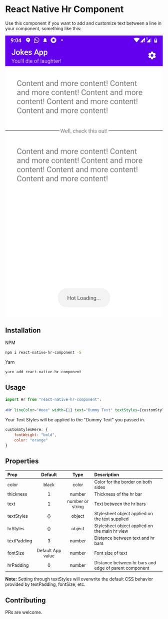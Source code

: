 # React Native Hr Component

Use this component if you want to add and customize text between a line in your component, something like this:

![Example](https://raw.githubusercontent.com/mehulmpt/react-native-hr-component/master/example.jpeg)

## Installation
NPM
```sh
npm i react-native-hr-component -S
```

Yarn
```sh
yarn add react-native-hr-component
```

## Usage
```jsx
import Hr from "react-native-hr-component";

<Hr lineColor="#eee" width={1} text="Dummy Text" textStyles={customStylesHere} />
```

Your Text Styles will be applied to the "Dummy Text" you passed in.
```js
customStylesHere: {
    fontWeight: "bold",
    color: "orange"
}
```


## Properties

| Prop  | Default  | Type | Description |
| :------------ |:---------------:| :---------------:| :-----|
| color | black | color | Color for the border on both sides |
| thickness | 1 | number | Thickness of the hr bar |
| text | 1 | number or string | Text between the hr bars |
| textStyles | {} | object | Stylesheet object applied on the text supplied |
| hrStyles | {} | object | Stylesheet object applied on the main hr view |
| textPadding | 3 | number | Distance between text and hr bars |
| fontSize | Default App value | number | Font size of text |
| hrPadding | 0 | number | Distance between hr bars and edge of parent component |

**Note:** Setting through textStyles will overwrite the default CSS behavior provided by textPadding, fontSize, etc.

## Contributing

PRs are welcome.